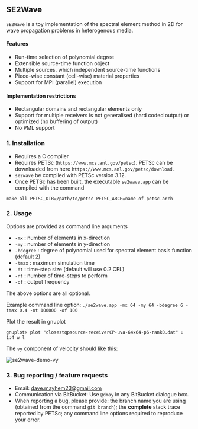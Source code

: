 ## SE2Wave ##

`SE2Wave` is a toy implementation of the spectral element method in 2D for wave propagation problems in heterogenous media.

#### Features 
* Run-time selection of polynomial degree
* Extensible source-time function object
* Multiple sources, which independent source-time functions
* Piece-wise constant (cell-wise) material properties
* Support for MPI (parallel) execution


#### Implementation restrictions
* Rectangular domains and rectangular elements only
* Support for multiple receivers is not generalised (hard coded output) or optimized (no buffering of output)
* No PML support


### 1. Installation ###
* Requires a C compiler
* Requires PETSc (`https://www.mcs.anl.gov/petsc`). PETSc can be downloaded from here `https://www.mcs.anl.gov/petsc/download`.
* `se2wave` be compiled with PETSc version 3.12. 
* Once PETSc has been built, the executable `se2wave.app` can be compiled with the command
``` 
make all PETSC_DIR=/path/to/petsc PETSC_ARCH=name-of-petsc-arch
```


### 2. Usage ###

Options are provided as command line arguments

* `-mx` : number of elements in x-direction 
* `-my` : number of elements in y-direction 
* `-bdegree` : degree of polynomial used for spectral element basis function (default 2)
* `-tmax` : maximum simulation time
* `-dt` : time-step size (default will use 0.2 CFL)
* `-nt` : number of time-steps to perform
* `-of` : output frequency

The above options are all optional.

Example command line option:
```./se2wave.app -mx 64 -my 64 -bdegree 6 -tmax 0.4 -nt 100000 -of 100```

Plot the result in gnuplot
```
gnuplot> plot "closestqpsource-receiverCP-uva-64x64-p6-rank0.dat" u 1:4 w l
```
The `vy` component of velocity should like this:

![se2wave-demo-vy](docs/figs/se2wave-demo-vy.png)

### 3. Bug reporting / feature requests ###

* Email: dave.mayhem23@gmail.com
* Communication via BitBucket: Use `@dmay` in any BitBucket dialogue box.
* When reporting a bug, please provide: the branch name you are using (obtained from the command `git branch`); the **complete** stack trace reported by PETSc; any command line options required to reproduce your error.
